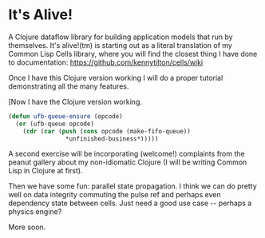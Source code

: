 # It's Alive!
A Clojure dataflow library for building application models that run by themselves. It's alive!(tm) is starting out as a literal translation of my Common Lisp Cells library, where you will find the closest thing I have done to documentation: https://github.com/kennytilton/cells/wiki

Once I have this Clojure version working I will do a proper tutorial demonstrating all the many features.

[Now I have the Clojure version working.

``` lisp
(defun ufb-queue-ensure (opcode)
  (or (ufb-queue opcode)
    (cdr (car (push (cons opcode (make-fifo-queue))
                *unfinished-business*)))))
```
A second exercise will be incorporating (welcome!) complaints from the peanut gallery about my non-idiomatic Clojure (I will be writing Common Lisp in Clojure at first).

Then we have some fun: parallel state propagation. I think we can do pretty well on data integrity commuting the pulse ref and perhaps even dependency state between cells. Just need a good use case -- perhaps a physics engine?

More soon.
